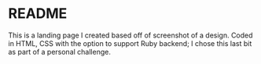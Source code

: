 # README

This is a landing page I created based off of screenshot of a design. Coded in HTML, CSS with the option to support Ruby backend; I chose this last bit as part of a personal challenge. 
